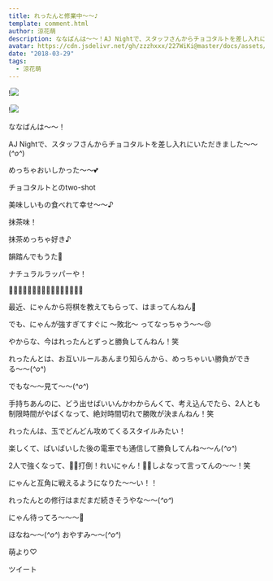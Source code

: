 ```yaml
---
title: れったんと修業中～～♪
template: comment.html
author: 涼花萌
description: ななばんは〜〜！AJ Nightで、スタッフさんからチョコタルトを差し入れにいただきました〜〜(*^o^*)めっちゃおいしかった〜〜💕チョコタルトとのtwo-shot...
avatar: https://cdn.jsdelivr.net/gh/zzzhxxx/227WiKi@master/docs/assets/photo/avatar/moe.jpg
date: "2018-03-29"
tags:
  - 涼花萌
---
```


!![](https://cdn.jsdelivr.net/gh/227WiKi/227WiKi-image@master/blog-image/moe-2018-03-29_1.jpg)

!![](https://cdn.jsdelivr.net/gh/227WiKi/227WiKi-image@master/blog-image/moe-2018-03-29_2.jpg)








ななばんは〜〜！





AJ Nightで、スタッフさんからチョコタルトを差し入れにいただきました〜〜(*^o^*)





めっちゃおいしかった〜〜💕








チョコタルトとのtwo-shot










美味しいもの食べれて幸せ〜〜♪






抹茶味！







抹茶めっちゃ好き♪








韻踏んでもうた🙊





ナチュラルラッパーや！













🍬🍬🍬🍬🍬🍬🍬🍬🍬🍬🍬🍬🍬🍬🍬🍬





最近、にゃんから将棋を教えてもらって、はまってんねん🤗








でも、にゃんが強すぎてすぐに 〜敗北〜 ってなっちゃう〜〜😢





やからな、今はれったんとずっと勝負してんねん！笑








れったんとは、お互いルールあんまり知らんから、めっちゃいい勝負ができる〜〜(*^o^*)











でもな〜〜見て〜〜(*^o^*)












手持ちあんのに、どう出せばいいんかわからんくて、考え込んでたら、2人とも制限時間がやばくなって、絶対時間切れで勝敗が決まんねん！笑






れったんは、玉でどんどん攻めてくるスタイルみたい！






楽しくて、ばいばいした後の電車でも通信して勝負してんね〜〜ん(*^o^*)







2人で強くなって、👊🏻打倒！れいにゃん！👊🏻しよなって言ってんの〜〜！笑





にゃんと互角に戦えるようになりた〜〜い！！







れったんとの修行はまだまだ続きそうやな〜〜(*^o^*)










にゃん待ってろ〜〜〜🤗













ほなね〜〜(*^o^*)
おやすみ〜〜(*^o^*)





萌より♡


ツイート



